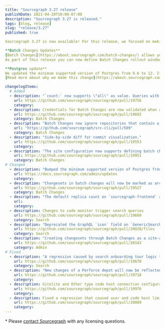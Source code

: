 ```yaml
---
title: "Sourcegraph 3.27 release"
publishDate: 2021-04-20T10:00-07:00
description: "Sourcegraph 3.27 is released."
tags: [blog, release]
slug: "release/3.27"
published: true

Sourcegraph 3.27 is now available! For this release, we focused on making Sourcegraph Batch Changes even better, added precise Code Intelligence for C++ and Java, and upgraded our minimum supported version of Postgres from 9.6 to 12.

**Batch Changes Updates** 
[Batch Changes](https://about.sourcegraph.com/batch-changes/) allows you to automate large-scale code changes with a single declarative file. With a simple UI, Batch Changes makes it easy to track and manage all of your changesets from checks to code reviews until each change is merged. 
As part of this release you can now define Batch Changes rollout windows allowing you to better control when changes are rolled out, and we added the ability to mark changesets as “archived” when a new batch spec is created. 

**Postgres update**
We updated the minimum supported version of Postgres from 9.6 to 12. If you are maintaining an external database and your Postgres version is older than Postgres 12, you will need to update your database instance prior to upgrading from Sourcegraph 3.26 to 3.27. 
[Read more about why we made this change](https://about.sourcegraph.com/blog/postgres-version-update/). 

changelogItems:
  # Added
  - description: "`count:` now supports \"all\" as value. Queries with `count:all` will return up to 999999 results."
    url: https://github.com/sourcegraph/sourcegraph/pull/19756
    category:
  - description: Credentials for Batch Changes are now validated when adding them.
    url: https://github.com/sourcegraph/sourcegraph/pull/19602
    category: Batch Changes
  - description: "Batch Changes now ignore repositories that contain a `.batchignore` file. [#19877](https://github.com/sourcegraph/sourcegraph/pull/19877) and src-cli#509"
    url: "https://github.com/sourcegraph/src-cli/pull/509"
    category: Batch Changes
  - description: "Side-by-side diff for commit visualization."
    url: https://github.com/sourcegraph/sourcegraph/pull/19553
    category:
  - description: "The site configuration now supports defining batch change rollout windows, which can be used to slow or disable pushing changesets at particular times of day or days of the week. [#19796](https://github.com/sourcegraph/sourcegraph/pull/19796), [#19797](https://github.com/sourcegraph/sourcegraph/pull/19797), and #19951."
    url: https://github.com/sourcegraph/sourcegraph/pull/19951
    category: Batch Changes
# Changed
  - description: "Bumped the minimum supported version of Postgres from `9.6` to `12`. The upgrade procedure is mostly automated for existing deployments, but may require action if using the single-container deployment or an external database. See the upgrade documentation for your deployment type for detailed instructions."
    url: https://docs.sourcegraph.com/admin/updates
    category:
  - description: "Changesets in batch changes will now be marked as archived instead of being detached when a new batch spec that doesn't include the changesets is applied. Once they're archived users can manually detach them in the UI."
    url: https://github.com/sourcegraph/sourcegraph/pull/19527
    category: Batch Changes
  - description: "The default replica count on `sourcegraph-frontend` and `precise-code-intel-worker` for Kubernetes has changed from `1` -\u003e `2`."
    url:
    category:
  - description: Changes to code monitor trigger search queries
    url: https://github.com/sourcegraph/sourcegraph/pull/19680
    category: Search
  - description: "Deprecated the GraphQL `icon` field on `GenericSearchResultInterface`. It will be removed in a future release."
    url: https://github.com/sourcegraph/sourcegraph/pull/20028/files
    category: Search
  - description: "Creating changesets through Batch Changes as a site-admin without configured Batch Changes credentials has been deprecated. Please configure user or global credentials before Sourcegraph 3.29 to not experience any interruptions in changeset creation."
    url: https://github.com/sourcegraph/sourcegraph/pull/20143
    category: Admin
# Fixed
  - description: "A regression caused by search onboarding tour logic to never focus input in the search bar on the homepage. Input now focuses on the homepage if the search tour isn't in effect."
    url: https://github.com/sourcegraph/sourcegraph/pull/19678
    category: Search
  - description: "New changes of a Perforce depot will now be reflected in `master` branch after the initial clone."
    url: https://github.com/sourcegraph/sourcegraph/pull/19718
    category:
  - description: Gitolite and Other type code host connection configuration can be correctly displayed.
    url: https://github.com/sourcegraph/sourcegraph/pull/19976
    category:
  - description: Fixed a regression that caused user and code host limits to be ignored.
    url: https://github.com/sourcegraph/sourcegraph/pull/20089
    category:
---
```

\* Please [contact Sourcegraph](https://about.sourcegraph.com/contact/sales/) with any licensing questions.

